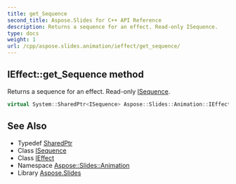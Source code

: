 ```yaml
---
title: get_Sequence
second_title: Aspose.Slides for C++ API Reference
description: Returns a sequence for an effect. Read-only ISequence.
type: docs
weight: 1
url: /cpp/aspose.slides.animation/ieffect/get_sequence/
---
```

## IEffect::get_Sequence method


Returns a sequence for an effect. Read-only [ISequence](../../isequence/).

```cpp
virtual System::SharedPtr<ISequence> Aspose::Slides::Animation::IEffect::get_Sequence()=0
```

## See Also

* Typedef [SharedPtr](../../../system/sharedptr/)
* Class [ISequence](../../isequence/)
* Class [IEffect](../)
* Namespace [Aspose::Slides::Animation](../../)
* Library [Aspose.Slides](../../../)
